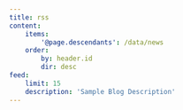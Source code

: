 ```yaml
---
title: rss
content:
    items:
        '@page.descendants': /data/news
    order:
        by: header.id
        dir: desc
feed:
    limit: 15
    description: 'Sample Blog Description'
---
```


